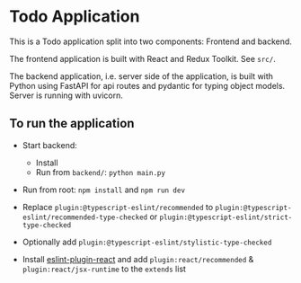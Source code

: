 # Todo Application

This is a Todo application split into two components: Frontend and backend.

The frontend application is built with React and Redux Toolkit. See `src/`.

The backend application, i.e. server side of the application, is built with Python using FastAPI for api routes
and pydantic for typing object models. Server is running with uvicorn.


## To run the application
- Start backend:
  - Install
  - Run from `backend/`: `python main.py`
- Run from root: `npm install` and `npm run dev`

- Replace `plugin:@typescript-eslint/recommended` to `plugin:@typescript-eslint/recommended-type-checked` or `plugin:@typescript-eslint/strict-type-checked`
- Optionally add `plugin:@typescript-eslint/stylistic-type-checked`
- Install [eslint-plugin-react](https://github.com/jsx-eslint/eslint-plugin-react) and add `plugin:react/recommended` & `plugin:react/jsx-runtime` to the `extends` list

